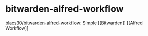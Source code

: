 # bitwarden-alfred-workflow

[blacs30/bitwarden-alfred-workflow](https://github.com/blacs30/bitwarden-alfred-workflow): Simple [[Bitwarden]] [[Alfred Workflow]]



